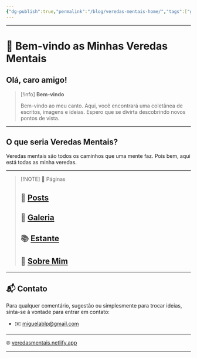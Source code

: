 ```yaml
---
{"dg-publish":true,"permalink":"/blog/veredas-mentais-home/","tags":["gardenEntry"],"noteIcon":""}
---
```


---

# 🌟 Bem-vindo as Minhas Veredas Mentais

## Olá, caro amigo!

> [!info] **Bem-vindo**
>
> Bem-vindo ao meu canto. Aqui, você encontrará uma coletânea de escritos, imagens e ideias. Espero que se divirta descobrindo novos pontos de vista.

---
## O que seria Veredas Mentais?

Veredas mentais são todos os caminhos que uma mente faz. Pois bem, aqui está todas as minha veredas.

---

> [!NOTE] 📂 Páginas
> 
> 
> ## 📝 [Posts](Posts.md)
> 
> ## 📸 [Galeria](Galeria.md)
> 
> ## 📚 [Estante](Estante.md)
> 
> ## 👋 [Sobre Mim](Sobre%20Mim.md)
> 

---

## 📬 Contato

Para qualquer comentário, sugestão ou simplesmente para trocar ideias, sinta-se à vontade para entrar em contato:

- ✉️ miguelablp@gmail.com

---

🌐 [veredasmentais.netlify.app](https://veredasmentais.netlify.app/)

---
